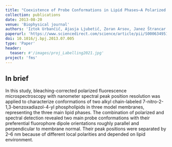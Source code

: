 ```yaml
---
title: "Coexistence of Probe Conformations in Lipid Phases—A Polarized Fluorescence Microspectroscopy Study"
collection: publications
date: 2013-08-20
venue: 'Biophysical journal'
authors: 'Iztok Urbančič, Ajasja Ljubetič, Zoran Arsov, Janez Štrancar'
paperurl: 'https://www.sciencedirect.com/science/article/pii/S0006349513007868?via%3Dihub'
doi: 10.1016/j.bpj.2013.07.005
type: 'Paper'
header:
  teaser: #'/images/proj_Labelling2021.jpg'
project: 'fms'
---
```


In brief 
--------
In this study, bleaching-corrected polarized fluorescence microspectroscopy with nanometer spectral peak position resolution was applied to characterize conformations of two alkyl chain-labeled 
7-nitro-2-1,3-benzoxadiazol-4-yl phospholipids in three model membranes, representing the three main lipid phases. The combination of polarized and spectral detection revealed two main probe conformations with 
their preferential fluorophore dipole orientations roughly parallel and perpendicular to membrane normal. Their peak positions were separated by 2–6 nm because of different local polarities and depended on lipid environment. 